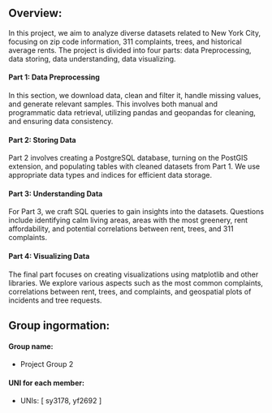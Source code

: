 ## Overview:

In this project, we aim to analyze diverse datasets related to New York City, focusing on zip code information, 311 complaints, trees, and historical average rents. The project is divided into four parts: data Preprocessing, data storing, data understanding, data visualizing.
#### Part 1: Data Preprocessing
In this section, we download data, clean and filter it, handle missing values, and generate relevant samples. This involves both manual and programmatic data retrieval, utilizing pandas and geopandas for cleaning, and ensuring data consistency.
#### Part 2: Storing Data
Part 2 involves creating a PostgreSQL database, turning on the PostGIS extension, and populating tables with cleaned datasets from Part 1. We use appropriate data types and indices for efficient data storage.
#### Part 3: Understanding Data
For Part 3, we craft SQL queries to gain insights into the datasets. Questions include identifying calm living areas, areas with the most greenery, rent affordability, and potential correlations between rent, trees, and 311 complaints.
#### Part 4: Visualizing Data
The final part focuses on creating visualizations using matplotlib and other libraries. We explore various aspects such as the most common complaints, correlations between rent, trees, and complaints, and geospatial plots of incidents and tree requests.

## Group ingormation:

#### Group name:
+ Project Group 2
#### UNI for each member:
+ UNIs: [ sy3178, yf2692 ]
